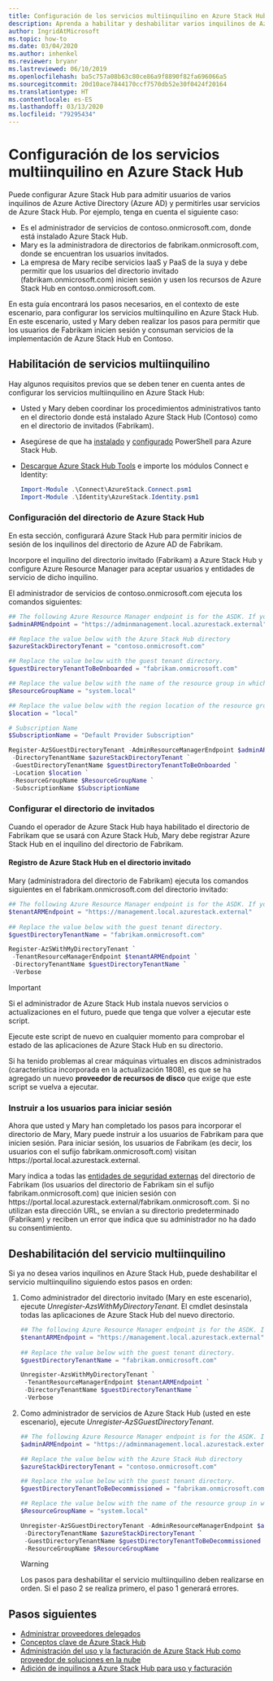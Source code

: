 ```yaml
---
title: Configuración de los servicios multiinquilino en Azure Stack Hub
description: Aprenda a habilitar y deshabilitar varios inquilinos de Azure Active Directory en Azure Stack Hub.
author: IngridAtMicrosoft
ms.topic: how-to
ms.date: 03/04/2020
ms.author: inhenkel
ms.reviewer: bryanr
ms.lastreviewed: 06/10/2019
ms.openlocfilehash: ba5c757a08b63c80ce86a9f8890f82fa696066a5
ms.sourcegitcommit: 20d10ace7844170ccf7570db52e30f0424f20164
ms.translationtype: HT
ms.contentlocale: es-ES
ms.lasthandoff: 03/13/2020
ms.locfileid: "79295434"
---
```

# <a name="configure-multi-tenancy-in-azure-stack-hub"></a>Configuración de los servicios multiinquilino en Azure Stack Hub

Puede configurar Azure Stack Hub para admitir usuarios de varios inquilinos de Azure Active Directory (Azure AD) y permitirles usar servicios de Azure Stack Hub. Por ejemplo, tenga en cuenta el siguiente caso:

- Es el administrador de servicios de contoso.onmicrosoft.com, donde está instalado Azure Stack Hub.
- Mary es la administradora de directorios de fabrikam.onmicrosoft.com, donde se encuentran los usuarios invitados.
- La empresa de Mary recibe servicios IaaS y PaaS de la suya y debe permitir que los usuarios del directorio invitado (fabrikam.onmicrosoft.com) inicien sesión y usen los recursos de Azure Stack Hub en contoso.onmicrosoft.com.

En esta guía encontrará los pasos necesarios, en el contexto de este escenario, para configurar los servicios multiinquilino en Azure Stack Hub. En este escenario, usted y Mary deben realizar los pasos para permitir que los usuarios de Fabrikam inicien sesión y consuman servicios de la implementación de Azure Stack Hub en Contoso.

## <a name="enable-multi-tenancy"></a>Habilitación de servicios multiinquilino

Hay algunos requisitos previos que se deben tener en cuenta antes de configurar los servicios multiinquilino en Azure Stack Hub:
  
 - Usted y Mary deben coordinar los procedimientos administrativos tanto en el directorio donde está instalado Azure Stack Hub (Contoso) como en el directorio de invitados (Fabrikam).
 - Asegúrese de que ha [instalado](azure-stack-powershell-install.md) y [configurado](azure-stack-powershell-configure-admin.md) PowerShell para Azure Stack Hub.
 - [Descargue Azure Stack Hub Tools](azure-stack-powershell-download.md) e importe los módulos Connect e Identity:

    ```powershell
    Import-Module .\Connect\AzureStack.Connect.psm1
    Import-Module .\Identity\AzureStack.Identity.psm1
    ```

### <a name="configure-azure-stack-hub-directory"></a>Configuración del directorio de Azure Stack Hub

En esta sección, configurará Azure Stack Hub para permitir inicios de sesión de los inquilinos del directorio de Azure AD de Fabrikam.

Incorpore el inquilino del directorio invitado (Fabrikam) a Azure Stack Hub y configure Azure Resource Manager para aceptar usuarios y entidades de servicio de dicho inquilino.

El administrador de servicios de contoso.onmicrosoft.com ejecuta los comandos siguientes:

```powershell  
## The following Azure Resource Manager endpoint is for the ASDK. If you're in a multinode environment, contact your operator or service provider to get the endpoint.
$adminARMEndpoint = "https://adminmanagement.local.azurestack.external"

## Replace the value below with the Azure Stack Hub directory
$azureStackDirectoryTenant = "contoso.onmicrosoft.com"

## Replace the value below with the guest tenant directory. 
$guestDirectoryTenantToBeOnboarded = "fabrikam.onmicrosoft.com"

## Replace the value below with the name of the resource group in which the directory tenant registration resource should be created (resource group must already exist).
$ResourceGroupName = "system.local"

## Replace the value below with the region location of the resource group.
$location = "local"

# Subscription Name
$SubscriptionName = "Default Provider Subscription"

Register-AzSGuestDirectoryTenant -AdminResourceManagerEndpoint $adminARMEndpoint `
 -DirectoryTenantName $azureStackDirectoryTenant `
 -GuestDirectoryTenantName $guestDirectoryTenantToBeOnboarded `
 -Location $location `
 -ResourceGroupName $ResourceGroupName `
 -SubscriptionName $SubscriptionName
```

### <a name="configure-guest-directory"></a>Configurar el directorio de invitados

Cuando el operador de Azure Stack Hub haya habilitado el directorio de Fabrikam que se usará con Azure Stack Hub, Mary debe registrar Azure Stack Hub en el inquilino del directorio de Fabrikam.

#### <a name="registering-azure-stack-hub-with-the-guest-directory"></a>Registro de Azure Stack Hub en el directorio invitado

Mary (administradora del directorio de Fabrikam) ejecuta los comandos siguientes en el fabrikam.onmicrosoft.com del directorio invitado:

```powershell
## The following Azure Resource Manager endpoint is for the ASDK. If you're in a multinode environment, contact your operator or service provider to get the endpoint.
$tenantARMEndpoint = "https://management.local.azurestack.external"
    
## Replace the value below with the guest tenant directory.
$guestDirectoryTenantName = "fabrikam.onmicrosoft.com"

Register-AzSWithMyDirectoryTenant `
 -TenantResourceManagerEndpoint $tenantARMEndpoint `
 -DirectoryTenantName $guestDirectoryTenantName `
 -Verbose
```

> [!IMPORTANT]
> Si el administrador de Azure Stack Hub instala nuevos servicios o actualizaciones en el futuro, puede que tenga que volver a ejecutar este script.
>
> Ejecute este script de nuevo en cualquier momento para comprobar el estado de las aplicaciones de Azure Stack Hub en su directorio.
>
> Si ha tenido problemas al crear máquinas virtuales en discos administrados (característica incorporada en la actualización 1808), es que se ha agregado un nuevo **proveedor de recursos de disco** que exige que este script se vuelva a ejecutar.

### <a name="direct-users-to-sign-in"></a>Instruir a los usuarios para iniciar sesión

Ahora que usted y Mary han completado los pasos para incorporar el directorio de Mary, Mary puede instruir a los usuarios de Fabrikam para que inicien sesión. Para iniciar sesión, los usuarios de Fabrikam (es decir, los usuarios con el sufijo fabrikam.onmicrosoft.com) visitan https\://portal.local.azurestack.external.

Mary indica a todas las [entidades de seguridad externas](/azure/role-based-access-control/rbac-and-directory-admin-roles) del directorio de Fabrikam (los usuarios del directorio de Fabrikam sin el sufijo fabrikam.onmicrosoft.com) que inicien sesión con https\://portal.local.azurestack.external/fabrikam.onmicrosoft.com. Si no utilizan esta dirección URL, se envían a su directorio predeterminado (Fabrikam) y reciben un error que indica que su administrador no ha dado su consentimiento.

## <a name="disable-multi-tenancy"></a>Deshabilitación del servicio multiinquilino

Si ya no desea varios inquilinos en Azure Stack Hub, puede deshabilitar el servicio multiinquilino siguiendo estos pasos en orden:

1. Como administrador del directorio invitado (Mary en este escenario), ejecute *Unregister-AzsWithMyDirectoryTenant*. El cmdlet desinstala todas las aplicaciones de Azure Stack Hub del nuevo directorio.

    ``` PowerShell
    ## The following Azure Resource Manager endpoint is for the ASDK. If you're in a multinode environment, contact your operator or service provider to get the endpoint.
    $tenantARMEndpoint = "https://management.local.azurestack.external"
        
    ## Replace the value below with the guest tenant directory.
    $guestDirectoryTenantName = "fabrikam.onmicrosoft.com"
    
    Unregister-AzsWithMyDirectoryTenant `
     -TenantResourceManagerEndpoint $tenantARMEndpoint `
     -DirectoryTenantName $guestDirectoryTenantName `
     -Verbose 
    ```

2. Como administrador de servicios de Azure Stack Hub (usted en este escenario), ejecute *Unregister-AzSGuestDirectoryTenant*.

    ``` PowerShell
    ## The following Azure Resource Manager endpoint is for the ASDK. If you're in a multinode environment, contact your operator or service provider to get the endpoint.
    $adminARMEndpoint = "https://adminmanagement.local.azurestack.external"
    
    ## Replace the value below with the Azure Stack Hub directory
    $azureStackDirectoryTenant = "contoso.onmicrosoft.com"
    
    ## Replace the value below with the guest tenant directory. 
    $guestDirectoryTenantToBeDecommissioned = "fabrikam.onmicrosoft.com"
    
    ## Replace the value below with the name of the resource group in which the directory tenant registration resource should be created (resource group must already exist).
    $ResourceGroupName = "system.local"
    
    Unregister-AzSGuestDirectoryTenant -AdminResourceManagerEndpoint $adminARMEndpoint `
     -DirectoryTenantName $azureStackDirectoryTenant `
     -GuestDirectoryTenantName $guestDirectoryTenantToBeDecommissioned `
     -ResourceGroupName $ResourceGroupName
    ```

    > [!WARNING]
    > Los pasos para deshabilitar el servicio multiinquilino deben realizarse en orden. Si el paso 2 se realiza primero, el paso 1 generará errores.

## <a name="next-steps"></a>Pasos siguientes

- [Administrar proveedores delegados](azure-stack-delegated-provider.md)
- [Conceptos clave de Azure Stack Hub](azure-stack-overview.md)
- [Administración del uso y la facturación de Azure Stack Hub como proveedor de soluciones en la nube](azure-stack-add-manage-billing-as-a-csp.md)
- [Adición de inquilinos a Azure Stack Hub para uso y facturación](azure-stack-csp-howto-register-tenants.md)
